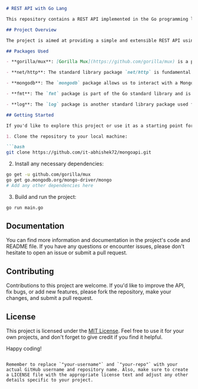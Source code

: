 
```markdown
# REST API with Go Lang

This repository contains a REST API implemented in the Go programming language. It utilizes several packages to build a robust and efficient API, including `gorilla/mux`, `net/http`, `mongodb`, `fmt`, and `log`.

## Project Overview

The project is aimed at providing a simple and extensible REST API using Go. It showcases best practices for building RESTful services and interacting with a MongoDB database.

## Packages Used

- **gorilla/mux**: [Gorilla Mux](https://github.com/gorilla/mux) is a powerful and flexible HTTP router for building Go web applications. It is used in this project to handle routing and request multiplexing.

- **net/http**: The standard library package `net/http` is fundamental for building HTTP servers and clients in Go. It's used to create HTTP servers for the REST API endpoints.

- **mongodb**: The `mongodb` package allows us to interact with a MongoDB database, making it possible to store and retrieve data efficiently.

- **fmt**: The `fmt` package is part of the Go standard library and is used for formatting and printing messages. In this project, it may be used for logging and debugging.

- **log**: The `log` package is another standard library package used for logging and error reporting.

## Getting Started

If you'd like to explore this project or use it as a starting point for your own REST API with Go, follow these steps:

1. Clone the repository to your local machine:

```bash
git clone https://github.com/it-abhishek72/mongoapi.git

```

2. Install any necessary dependencies:

```bash
go get -u github.com/gorilla/mux
go get go.mongodb.org/mongo-driver/mongo
# Add any other dependencies here
```

3. Build and run the project:

```bash
go run main.go
```

## Documentation

You can find more information and documentation in the project's code and README file. If you have any questions or encounter issues, please don't hesitate to open an issue or submit a pull request.

## Contributing

Contributions to this project are welcome. If you'd like to improve the API, fix bugs, or add new features, please fork the repository, make your changes, and submit a pull request.

## License

This project is licensed under the [MIT License](LICENSE). Feel free to use it for your own projects, and don't forget to give credit if you find it helpful.

Happy coding!
```

Remember to replace `"your-username"` and `"your-repo"` with your actual GitHub username and repository name. Also, make sure to create a LICENSE file with the appropriate license text and adjust any other details specific to your project.

